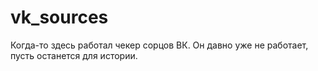 # vk_sources
Когда-то здесь работал чекер сорцов ВК. 
Он давно уже не работает, пусть останется для истории. 
